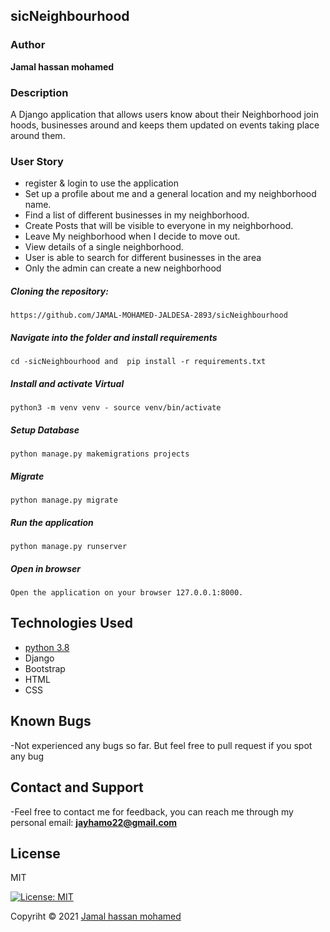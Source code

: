 ## sicNeighbourhood
### Author

**Jamal hassan mohamed**

### Description
A Django application that allows users know about their Neighborhood join hoods, businesses around and keeps them updated on events taking place around them.

### User Story
* register & login to use the application
* Set up a profile about me and a general location and my neighborhood name.
* Find a list of different businesses in my neighborhood.
* Create Posts that will be visible to everyone in my neighborhood.
* Leave My neighborhood when I decide to move out.
* View details of a single neighborhood.
* User is able to search for different businesses in the area
* Only the admin can create a new neighborhood 


##### Cloning the repository:
    https://github.com/JAMAL-MOHAMED-JALDESA-2893/sicNeighbourhood

##### Navigate into the folder and install requirements
    cd -sicNeighbourhood and  pip install -r requirements.txt 

##### Install and activate Virtual
    python3 -m venv venv - source venv/bin/activate 
##### Setup Database
    python manage.py makemigrations projects
##### Migrate
    python manage.py migrate 
##### Run the application
    python manage.py runserver 
##### Open in browser
    Open the application on your browser 127.0.0.1:8000.

## Technologies Used

* [python 3.8](https://github.com/topics/python) 
* Django
* Bootstrap
* HTML
* CSS

## Known Bugs

-Not experienced any bugs so far. But feel free to pull request  if you spot any bug


## Contact and Support

-Feel free to contact me for feedback, you can reach me through my personal email:
  **jayhamo22@gmail.com**
 
## License

MIT

[![License: MIT](https://img.shields.io/badge/License-MIT-yellow.svg)](LICENSE)

Copyriht © 2021  [Jamal hassan mohamed](https://github.com/JAMAL-MOHAMED-JALDESA-2893)